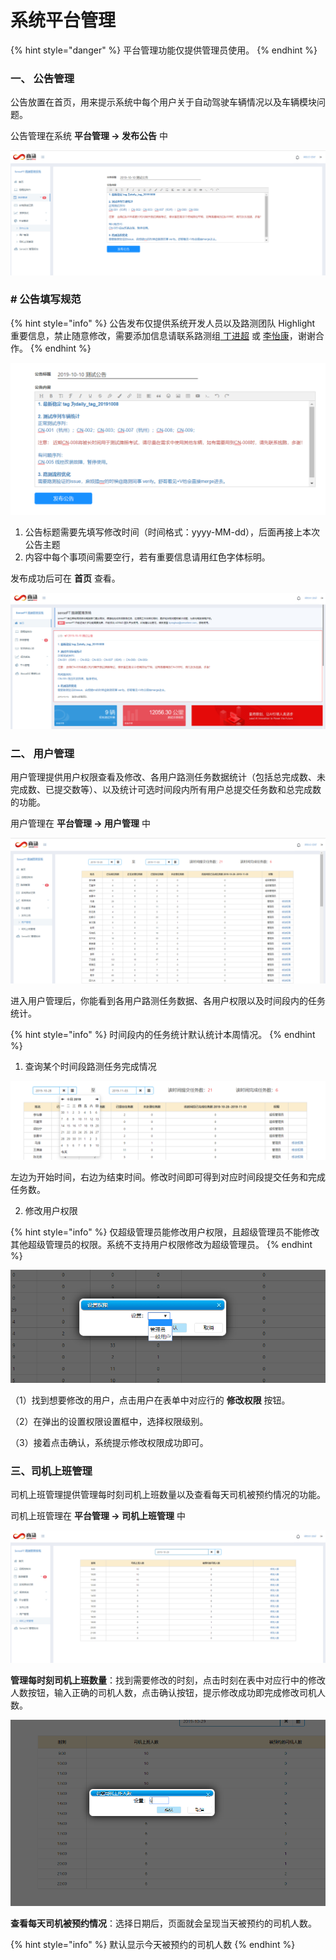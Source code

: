 # 系统平台管理

{% hint style="danger" %}
平台管理功能仅提供管理员使用。
{% endhint %}

### 一、 公告管理

公告放置在首页，用来提示系统中每个用户关于自动驾驶车辆情况以及车辆模块问题。

公告管理在系统 **平台管理 -&gt; 发布公告** 中

![&#x53D1;&#x5E03;&#x516C;&#x544A;](.gitbook/assets/image%20%2821%29.png)

### **\# 公告填写规范** 

{% hint style="info" %}
公告发布仅提供系统开发人员以及路测团队 Highlight 重要信息，禁止随意修改，需要添加信息请联系路测组[ 丁进超](http://confluence.sensetime.com/display/~dingjinchao) 或 [李怡康](http://liyikang@sensetime.com)，谢谢合作。
{% endhint %}

![&#x516C;&#x544A;&#x5185;&#x5BB9;](.gitbook/assets/image%20%289%29.png)

1. 公告标题需要先填写修改时间（时间格式：yyyy-MM-dd），后面再接上本次公告主题
2. 内容中每个事项间需要空行，若有重要信息请用红色字体标明。

发布成功后可在 **首页** 查看。

![&#x8DEF;&#x6D4B;&#x7BA1;&#x7406;&#x7CFB;&#x7EDF;&#x9996;&#x9875;](.gitbook/assets/image%20%2860%29.png)

### 二、 用户管理

用户管理提供用户权限查看及修改、各用户路测任务数据统计（包括总完成数、未完成数、已提交数等）、以及统计可选时间段内所有用户总提交任务数和总完成数的功能。

用户管理在 **平台管理 -&gt; 用户管理** 中

![&#x8DEF;&#x6D4B;&#x7BA1;&#x7406;&#x7CFB;&#x7EDF;&#x7528;&#x6237;&#x7BA1;&#x7406;](.gitbook/assets/image%20%2873%29.png)

进入用户管理后，你能看到各用户路测任务数据、各用户权限以及时间段内的任务统计。

{% hint style="info" %}
时间段内的任务统计默认统计本周情况。
{% endhint %}

1. 查询某个时间段路测任务完成情况

![](.gitbook/assets/image%20%2824%29.png)

左边为开始时间，右边为结束时间。修改时间即可得到对应时间段提交任务和完成任务数。

2. 修改用户权限

{% hint style="info" %}
仅超级管理员能修改用户权限，且超级管理员不能修改其他超级管理员的权限。系统不支持用户权限修改为超级管理员。
{% endhint %}

![&#x7528;&#x6237;&#x6743;&#x9650;&#x4FEE;&#x6539;](.gitbook/assets/image%20%2829%29.png)

（1）找到想要修改的用户，点击用户在表单中对应行的 **修改权限** 按钮。

（2）在弹出的设置权限设置框中，选择权限级别。

（3）接着点击确认，系统提示修改权限成功即可。

### 三、司机上班管理

司机上班管理提供管理每时刻司机上班数量以及查看每天司机被预约情况的功能。

司机上班管理在 **平台管理 -&gt; 司机上班管理** 中

![&#x8DEF;&#x6D4B;&#x7BA1;&#x7406;&#x7CFB;&#x7EDF;&#x53F8;&#x673A;&#x4E0A;&#x73ED;&#x7BA1;&#x7406;](.gitbook/assets/image%20%2839%29.png)

**管理每时刻司机上班数量**：找到需要修改的时刻，点击时刻在表中对应行中的修改人数按钮，输入正确的司机人数，点击确认按钮，提示修改成功即完成修改司机人数。

![](.gitbook/assets/image%20%2866%29.png)

**查看每天司机被预约情况**：选择日期后，页面就会呈现当天被预约的司机人数。

{% hint style="info" %}
默认显示今天被预约的司机人数
{% endhint %}



